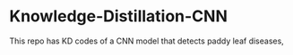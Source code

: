 # Knowledge-Distillation-CNN
This repo has KD codes of a CNN model that detects paddy leaf diseases,

